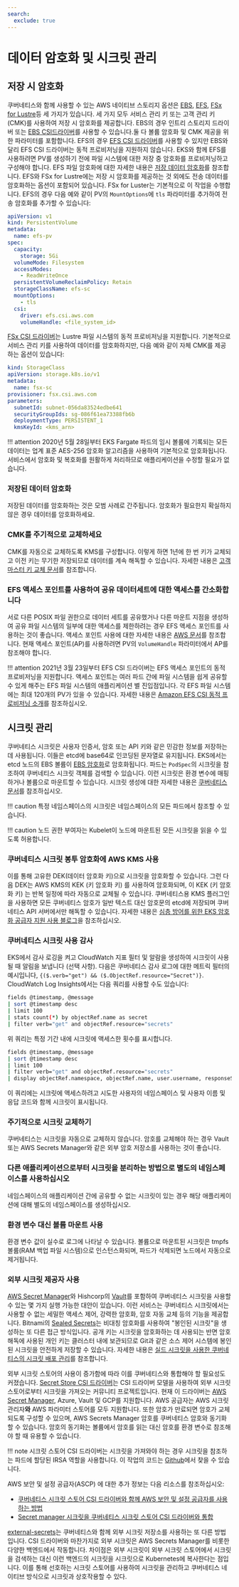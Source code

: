 ```yaml
---
search:
  exclude: true
---
```



# 데이터 암호화 및 시크릿 관리

## 저장 시 암호화

쿠버네티스와 함께 사용할 수 있는 AWS 네이티브 스토리지 옵션은 [EBS](https://docs.aws.amazon.com/AWSEC2/latest/UserGuide/AmazonEBS.html), [EFS](https://docs.aws.amazon.com/AWSEC2/latest/UserGuide/AmazonEFS.html), [FSx for Lustre](https://docs.aws.amazon.com/fsx/latest/LustreGuide/what-is.html)등 세 가지가 있습니다. 세 가지 모두 서비스 관리 키 또는 고객 관리 키 (CMK)를 사용하여 저장 시 암호화를 제공합니다. EBS의 경우 인트리 스토리지 드라이버 또는 [EBS CSI드라이버](https://github.com/kubernetes-sigs/aws-ebs-csi-driver)를 사용할 수 있습니다.둘 다 볼륨 암호화 및 CMK 제공을 위한 파라미터를 포함합니다. EFS의 경우 [EFS CSI 드라이버](https://github.com/kubernetes-sigs/aws-efs-csi-driver)를 사용할 수 있지만 EBS와 달리 EFS CSI 드라이버는 동적 프로비저닝을 지원하지 않습니다. EKS와 함께 EFS를 사용하려면 PV를 생성하기 전에 파일 시스템에 대한 저장 중 암호화를 프로비저닝하고 구성해야 합니다. EFS 파일 암호화에 대한 자세한 내용은 [저장 데이터 암호화](https://docs.aws.amazon.com/efs/latest/ug/encryption-at-rest.html)를 참조합니다. EFS와 FSx for Lustre에는 저장 시 암호화를 제공하는 것 외에도 전송 데이터를 암호화하는 옵션이 포함되어 있습니다. FSx for Luster는 기본적으로 이 작업을 수행합니다. EFS의 경우 다음 예와 같이 PV의 `MountOptions`에 `tls` 파라미터를 추가하여 전송 암호화를 추가할 수 있습니다:

```yaml
apiVersion: v1
kind: PersistentVolume
metadata:
  name: efs-pv
spec:
  capacity:
    storage: 5Gi
  volumeMode: Filesystem
  accessModes:
    - ReadWriteOnce
  persistentVolumeReclaimPolicy: Retain
  storageClassName: efs-sc
  mountOptions:
    - tls
  csi:
    driver: efs.csi.aws.com
    volumeHandle: <file_system_id>
```

[FSx CSI 드라이버](https://github.com/kubernetes-sigs/aws-fsx-csi-driver)는 Lustre 파일 시스템의 동적 프로비저닝을 지원합니다. 기본적으로 서비스 관리 키를 사용하여 데이터를 암호화하지만, 다음 예와 같이 자체 CMK를 제공하는 옵션이 있습니다:

```yaml
kind: StorageClass
apiVersion: storage.k8s.io/v1
metadata:
  name: fsx-sc
provisioner: fsx.csi.aws.com
parameters:
  subnetId: subnet-056da83524edbe641
  securityGroupIds: sg-086f61ea73388fb6b
  deploymentType: PERSISTENT_1
  kmsKeyId: <kms_arn>
```

!!! attention
    2020년 5월 28일부터 EKS Fargate 파드의 임시 볼륨에 기록되는 모든 데이터는 업계 표준 AES-256 암호화 알고리즘을 사용하여 기본적으로 암호화됩니다. 서비스에서 암호화 및 복호화를 원활하게 처리하므로 애플리케이션을 수정할 필요가 없습니다.

### 저장된 데이터 암호화

저장된 데이터를 암호화하는 것은 모범 사례로 간주됩니다. 암호화가 필요한지 확실하지 않은 경우 데이터를 암호화하세요.

### CMK를 주기적으로 교체하세요

CMK를 자동으로 교체하도록 KMS를 구성합니다. 이렇게 하면 1년에 한 번 키가 교체되고 이전 키는 무기한 저장되므로 데이터를 계속 해독할 수 있습니다. 자세한 내용은 [고객 마스터 키 교체 문서](https://docs.aws.amazon.com/kms/latest/developerguide/rotate-keys.html)를 참조합니다.

### EFS 액세스 포인트를 사용하여 공유 데이터세트에 대한 액세스를 간소화합니다

서로 다른 POSIX 파일 권한으로 데이터 세트를 공유했거나 다른 마운트 지점을 생성하여 공유 파일 시스템의 일부에 대한 액세스를 제한하려는 경우 EFS 액세스 포인트를 사용하는 것이 좋습니다. 액세스 포인트 사용에 대한 자세한 내용은 [AWS 문서](https://docs.aws.amazon.com/efs/latest/ug/efs-access-points.html)를 참조합니다. 현재 액세스 포인트(AP)를 사용하려면 PV의 `VolumeHandle` 파라미터에서 AP를 참조해야 합니다.

!!! attention
    2021년 3월 23일부터 EFS CSI 드라이버는 EFS 액세스 포인트의 동적 프로비저닝을 지원합니다. 액세스 포인트는 여러 파드 간에 파일 시스템을 쉽게 공유할 수 있게 해주는 EFS 파일 시스템의 애플리케이션 별 진입점입니다. 각 EFS 파일 시스템에는 최대 120개의 PV가 있을 수 있습니다. 자세한 내용은 [Amazon EFS CSI 동적 프로비저닝 소개](https://aws.amazon.com/blogs/containers/introducing-efs-csi-dynamic-provisioning/)를 참조하십시오.

## 시크릿 관리

쿠버네티스 시크릿은 사용자 인증서, 암호 또는 API 키와 같은 민감한 정보를 저장하는 데 사용됩니다. 이들은 etcd에 base64로 인코딩된 문자열로 유지됩니다. EKS에서는 etcd 노드의 EBS 볼륨이 [EBS 암호화](https://docs.aws.amazon.com/AWSEC2/latest/UserGuide/EBSEncryption.html)로 암호화됩니다. 파드는 `PodSpec`의 시크릿을 참조하여 쿠버네티스 시크릿 객체를 검색할 수 있습니다. 이런 시크릿은 환경 변수에 매핑하거나 볼륨으로 마운트할 수 있습니다. 시크릿 생성에 대한 자세한 내용은 [쿠버네티스 문서](https://kubernetes.io/docs/concepts/configuration/secret/)를 참조하십시오.

!!! caution
    특정 네임스페이스의 시크릿은 네임스페이스의 모든 파드에서 참조할 수 있습니다.

!!! caution
    노드 권한 부여자는 Kubelet이 노드에 마운트된 모든 시크릿을 읽을 수 있도록 허용합니다.

### 쿠버네티스 시크릿 봉투 암호화에 AWS KMS 사용

이를 통해 고유한 DEK(데이터 암호화 키)으로 시크릿을 암호화할 수 있습니다. 그런 다음 DEK는 AWS KMS의 KEK (키 암호화 키) 를 사용하여 암호화되며, 이 KEK (키 암호화 키) 는 반복 일정에 따라 자동으로 교체될 수 있습니다. 쿠버네티스용 KMS 플러그인을 사용하면 모든 쿠버네티스 암호가 일반 텍스트 대신 암호문의 etcd에 저장되며 쿠버네티스 API 서버에서만 해독할 수 있습니다.
자세한 내용은 [심층 방어를 위한 EKS 암호화 공급자 지원 사용 블로그](https://aws.amazon.com/blogs/containers/using-eks-encryption-provider-support-for-defense-in-depth/)을 참조하십시오.

### 쿠버네티스 시크릿 사용 감사

EKS에서 감사 로깅을 켜고 CloudWatch 지표 필터 및 알람을 생성하여 시크릿이 사용될 때 알림을 보냅니다 (선택 사항). 다음은 쿠버네티스 감사 로그에 대한 메트릭 필터의 예시입니다, `{($.verb="get") && ($.ObjectRef.resource="Secret")}`. CloudWatch Log Insights에서는 다음 쿼리를 사용할 수도 있습니다:

```bash
fields @timestamp, @message
| sort @timestamp desc
| limit 100
| stats count(*) by objectRef.name as secret
| filter verb="get" and objectRef.resource="secrets"
```

위 쿼리는 특정 기간 내에 시크릿에 액세스한 횟수를 표시합니다.

```bash
fields @timestamp, @message
| sort @timestamp desc
| limit 100
| filter verb="get" and objectRef.resource="secrets"
| display objectRef.namespace, objectRef.name, user.username, responseStatus.code
```

이 쿼리에는 시크릿에 액세스하려고 시도한 사용자의 네임스페이스 및 사용자 이름 및 응답 코드와 함께 시크릿이 표시됩니다.

### 주기적으로 시크릿 교체하기

쿠버네티스는 시크릿을 자동으로 교체하지 않습니다. 암호를 교체해야 하는 경우 Vault 또는 AWS Secrets Manager와 같은 외부 암호 저장소를 사용하는 것이 좋습니다.

### 다른 애플리케이션으로부터 시크릿을 분리하는 방법으로 별도의 네임스페이스를 사용하십시오

네임스페이스의 애플리케이션 간에 공유할 수 없는 시크릿이 있는 경우 해당 애플리케이션에 대해 별도의 네임스페이스를 생성하십시오.

### 환경 변수 대신 볼륨 마운트 사용

환경 변수 값이 실수로 로그에 나타날 수 있습니다. 볼륨으로 마운트된 시크릿은 tmpfs 볼륨(RAM 백업 파일 시스템)으로 인스턴스화되며, 파드가 삭제되면 노드에서 자동으로 제거됩니다.

### 외부 시크릿 제공자 사용

[AWS Secret Manager](https://aws.amazon.com/secrets-manager/)와 Hishcorp의 [Vault](https://www.hashicorp.com/blog/injecting-vault-secrets-into-kubernetes-pods-via-a-sidecar/)를 포함하여 쿠버네티스 시크릿을 사용할 수 있는 몇 가지 실행 가능한 대안이 있습니다. 이런 서비스는 쿠버네티스 시크릿에서는 사용할 수 없는 세밀한 액세스 제어, 강력한 암호화, 암호 자동 교체 등의 기능을 제공합니다. Bitnami의 [Sealed Secrets](https://github.com/bitnami-labs/sealed-secrets)는 비대칭 암호화를 사용하여 "봉인된 시크릿"을 생성하는 또 다른 접근 방식입니다. 공개 키는 시크릿을 암호화하는 데 사용되는 반면 암호 해독에 사용된 개인 키는 클러스터 내에 보관되므로 Git과 같은 소스 제어 시스템에 봉인된 시크릿을 안전하게 저장할 수 있습니다. 자세한 내용은 [실드 시크릿을 사용한 쿠버네티스의 시크릿 배포 관리](https://aws.amazon.com/blogs/opensource/managing-secrets-deployment-in-kubernetes-using-sealed-secrets/)를 참조합니다.

외부 시크릿 스토어의 사용이 증가함에 따라 이를 쿠버네티스와 통합해야 할 필요성도 커졌습니다. [Secret Store CSI 드라이버](https://github.com/kubernetes-sigs/secrets-store-csi-driver)는 CSI 드라이버 모델을 사용하여 외부 시크릿 스토어로부터 시크릿을 가져오는 커뮤니티 프로젝트입니다. 현재 이 드라이버는 [AWS Secret Manager](https://github.com/aws/secrets-store-csi-driver-provider-aws), Azure, Vault 및 GCP를 지원합니다. AWS 공급자는 AWS 시크릿 관리자**와** AWS 파라미터 스토어를 모두 지원합니다. 또한 암호가 만료되면 암호가 교체되도록 구성할 수 있으며, AWS Secrets Manager 암호를 쿠버네티스 암호와 동기화할 수 있습니다. 암호의 동기화는 볼륨에서 암호를 읽는 대신 암호를 환경 변수로 참조해야 할 때 유용할 수 있습니다.

!!! note
    시크릿 스토어 CSI 드라이버는 시크릿을 가져와야 하는 경우 시크릿을 참조하는 파드에 할당된 IRSA 역할을 사용합니다. 이 작업의 코드는 [Github](https://github.com/aws/secrets-store-csi-driver-provider-aws/blob/main/auth/auth.go)에서 찾을 수 있습니다.

AWS 보안 및 설정 공급자(ASCP) 에 대한 추가 정보는 다음 리소스를 참조하십시오:

- [쿠버네티스 시크릿 스토어 CSI 드라이버와 함께 AWS 보안 및 설정 공급자를 사용하는 방법](https://aws.amazon.com/blogs/security/how-to-use-aws-secrets-configuration-provider-with-kubernetes-secrets-store-csi-driver/)
- [Secret manager 시크릿을 쿠버네티스 시크릿 스토어 CSI 드라이버와 통합](https://docs.aws.amazon.com/secretsmanager/latest/userguide/integrating_csi_driver.html)

[external-secrets](https://github.com/external-secrets/kubernetes-external-secrets)는 쿠버네티스와 함께 외부 시크릿 저장소를 사용하는 또 다른 방법입니다. CSI 드라이버와 마찬가지로 외부 시크릿은 AWS Secrets Manager를 비롯한 다양한 백엔드에서 작동합니다. 차이점은 외부 시크릿이 외부 시크릿 스토어에서 시크릿을 검색하는 대신 이런 백엔드의 시크릿을 시크릿으로 Kubernetes에 복사한다는 점입니다. 이를 통해 선호하는 시크릿 스토어를 사용하여 시크릿을 관리하고 쿠버네티스 네이티브 방식으로 시크릿과 상호작용할 수 있다.
